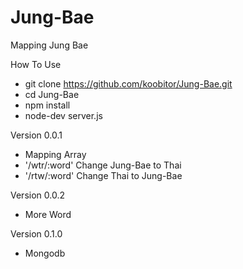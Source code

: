 Jung-Bae
========

Mapping Jung Bae

How To Use 
- git clone https://github.com/koobitor/Jung-Bae.git
- cd Jung-Bae
- npm install
- node-dev server.js

Version 0.0.1
- Mapping Array
- '/wtr/:word' Change Jung-Bae to Thai
- '/rtw/:word' Change Thai to Jung-Bae

Version 0.0.2
- More Word

Version 0.1.0
- Mongodb

